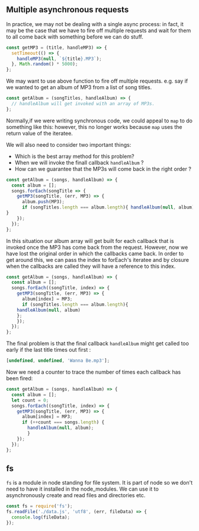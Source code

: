 ## Multiple asynchronous requests

In practice, we may not be dealing with a single async process: in fact, it may be the case that we have to fire off multiple requests and wait for them to all come back with something before we can do stuff.

```js
const getMP3 = (title, handleMP3) => {
  setTimeout(() => {
    handleMP3(null, `${title}.MP3`);
  }, Math.random() * 5000);
};
```

We may want to use above function to fire off multiple requests. e.g. say if we wanted to get an album of MP3 from a list of song titles.

```js
const getAlbum = (songTitles, handleAlbum) => {
  // handleAlbum will get invoked with an array of MP3s.
};
```

Normally,if we were writing synchronous code, we could appeal to `map` to do something like this: however, this no longer works because `map` uses the return value of the iteratee.

We will also need to consider two important things:

* Which is the best array method for this problem?
* When we will invoke the finall callback `handleAlbum` ?
* How can we guarantee that the MP3s will come back in the right order ?

```js
const getAlbum = (songs, handleAlbum) => {
  const album = [];
  songs.forEach(songTitle => {
    getMP3(songTitle, (err, MP3) => {
      album.push(MP3);
      if (songTitles.length === album.length){ handleAlbum(null, album);
}
    });
  });
};
```

In this situation our album array will get built for each callback that is invoked once the MP3 has come back from the request.
However, now we have lost the original order in which the callbacks came back. In order to get around this, we can pass the index to forEach's iteratee and by closure when the callbacks are called they will have a reference to this index.

```js
const getAlbum = (songs, handleAlbum) => {
  const album = [];
  songs.forEach((songTitle, index) => {
    getMP3(songTitle, (err, MP3) => {
      album[index] = MP3;
      if (songTitles.length === album.length){
	handleAlbum(null, album)
	};
    });
  });
};
```

The final problem is that the final callback `handleAlbum` might get called too early if the last title times out first :

```js
[undefined, undefined, 'Wanna Be.mp3'];
```

Now we need a counter to trace the number of times each callback has been fired:

```js
const getAlbum = (songs, handleAlbum) => {
  const album = [];
  let count = 0;
  songs.forEach((songTitle, index) => {
    getMP3(songTitle, (err, MP3) => {
      album[index] = MP3;
      if (++count === songs.length) {
		handleAlbum(null, album);
		}
    });
  });
};
```

## fs

`fs` is a module in node standing for file system. It is part of node so we don't need to have it installed in the node_modules. We can use it to asynchronously create and read files and directories etc.

```js
const fs = require('fs');
fs.readFile('./data.js', 'utf8', (err, fileData) => {
  console.log(fileData);
});
